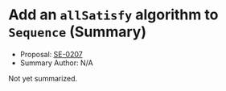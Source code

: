 # Add an `allSatisfy` algorithm to `Sequence` (Summary)

* Proposal: [SE-0207](https://github.com/apple/swift-evolution/blob/main/proposals/0207-containsOnly.md)
* Summary Author: N/A

Not yet summarized.
